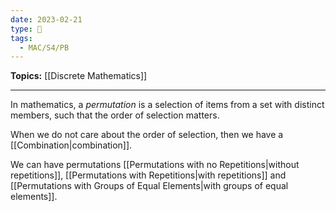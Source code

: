```yaml
---
date: 2023-02-21
type: 🧠
tags:
  - MAC/S4/PB
---
```


**Topics:** [[Discrete Mathematics]]

---

In mathematics, a _permutation_ is a selection of items from a set with distinct members, such that the order of selection matters.

When we do not care about the order of selection, then we have a [[Combination|combination]].

We can have permutations [[Permutations with no Repetitions|without repetitions]], [[Permutations with Repetitions|with repetitions]] and [[Permutations with Groups of Equal Elements|with groups of equal elements]].
